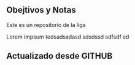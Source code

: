 ## Obejtivos y Notas
Este es un repositorio de la liga


Lorem impsum tedsadsadasd
sdsdssd
sdfsdf
sd
## Actualizado desde GITHUB
